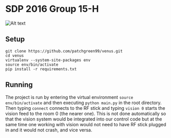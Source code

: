 # SDP 2016 Group 15-H
![Alt text](https://cloud.githubusercontent.com/assets/7432996/12533848/fec57256-c237-11e5-97d0-3df21cdc3efa.png "Project Venus")

## Setup

    git clone https://github.com/patchgreen99/venus.git
    cd venus
    virtualenv --system-site-packages env
    source env/bin/activate
    pip install -r requirements.txt

## Running

The project is run by entering the virtual environment `source env/bin/activate` and then executing `python main.py` in the root directory.
Then typing `connect` connects to the RF stick and typing `vision 0` starts the vision feed to the room 0 (the nearer one).
This is not done automatically so that the vision system would be integrated into our control code but at the same time one working with vision would not need to have RF stick plugged in and it would not crash, and vice versa.
